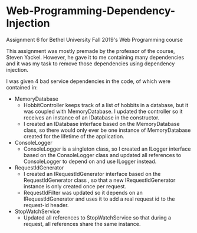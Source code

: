# Web-Programming-Dependency-Injection
Assignment 6 for Bethel University Fall 2019's Web Programming course

This assignment was mostly premade by the professor of the course, Steven Yackel.
However, he gave it to me containing many dependencies and it was my task to
remove those dependencies using dependency injection.

I was given 4 bad service dependencies in the code, of which were contained in:
- MemoryDatabase
  - HobbitController keeps track of a list of hobbits in a database, but it was
  coupled with MemoryDatabase. I updated the controller so it receives an instance
  of an IDatabase in the constructor.
  - I created an IDatabase interface based on the MemoryDatabase class, so there
  would only ever be one instance of MemoryDatabase created for the lifetime of the
  application.
- ConsoleLogger
  - ConsoleLogger is a singleton class, so I created an ILogger interface based on
  the ConsoleLogger class and updated all references to ConsoleLogger to depend on
  and use ILogger instead.
- RequestIdGenerator
  - I created an IRequestIdGenerator interface based on the RequestIdGenerator class
 , so that a new IRequestIdGenerator instance is only created once per request.
  - RequestIdFilter was updated so it depends on an IRequestIdGenerator and uses it
  to add a real request id to the request-id header.
- StopWatchService
  - Updated all references to StopWatchService so that during a request, all
  references share the same instance.
